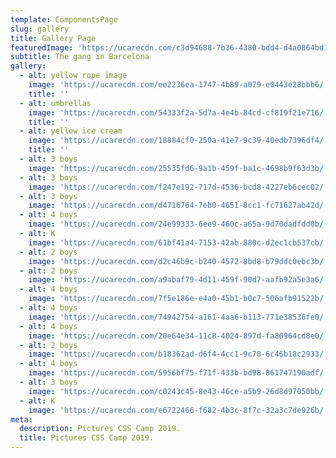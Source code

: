 ```yaml
---
template: ComponentsPage
slug: gallery
title: Gallery Page
featuredImage: 'https://ucarecdn.com/c3d94688-7b36-4380-bdd4-d4a0864bd187/'
subtitle: The gang in Barcelona
gallery:
  - alt: yellow rope image
    image: 'https://ucarecdn.com/ee2236ea-1747-4b89-a079-e0443e28bbb6/'
    title: ''
  - alt: umbrellas
    image: 'https://ucarecdn.com/54333f2a-5d7a-4e4b-84cd-cf819f21e716/'
    title: ''
  - alt: yellow ice cream
    image: 'https://ucarecdn.com/18884cf0-250a-41e7-9c39-40edb7396df4/'
    title: ''
  - alt: 3 boys
    image: 'https://ucarecdn.com/25535fd6-9a1b-459f-ba1c-4698b9f63d3b/'
  - alt: 3 boys
    image: 'https://ucarecdn.com/f247e192-717d-4536-bcd8-4227eb6cec02/'
  - alt: 3 boys
    image: 'https://ucarecdn.com/d4716764-7eb0-4651-8cc1-fc71627ab42d/'
  - alt: 4 boys
    image: 'https://ucarecdn.com/24e99333-6ee9-460c-a65a-9d70dadfdd0b/'
  - alt: K
    image: 'https://ucarecdn.com/61bf41a4-7153-42ab-880c-d2ec1cb537cb/'
  - alt: 2 boys
    image: 'https://ucarecdn.com/d2c46b9c-b240-4572-8bd8-b79ddc0ebc3b/'
  - alt: 2 boys
    image: 'https://ucarecdn.com/a9abaf79-4d11-459f-90d7-aafb92a5e3a6/'
  - alt: 4 boys
    image: 'https://ucarecdn.com/7f5e186e-e4a0-45b1-b0c7-506afb91522b/'
  - alt: 4 boys
    image: 'https://ucarecdn.com/74942754-a161-4aa6-b113-771e38536fe0/'
  - alt: 4 boys
    image: 'https://ucarecdn.com/20e64e34-11c8-4024-897d-fa80964cd8e0/'
  - alt: 2 boys
    image: 'https://ucarecdn.com/b18362ad-d6f4-4cc1-9c70-6c46b18c2933/'
  - alt: 4 boys
    image: 'https://ucarecdn.com/5956bf75-f71f-433b-bd98-861747190adf/'
  - alt: 3 boys
    image: 'https://ucarecdn.com/c0243c45-8e43-46ce-a5b9-26d8d97050bb/'
  - alt: K
    image: 'https://ucarecdn.com/e6722466-f682-4b3c-8f7c-32a3c7de926b/'
meta:
  description: Pictures CSS Camp 2019.
  title: Pictures CSS Camp 2019.
---
```


